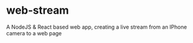 # web-stream
A NodeJS &amp; React based web app, creating a live stream from an IPhone camera to a web page
